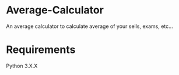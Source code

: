 # Average-Calculator
An average calculator to calculate average of your sells, exams, etc...
# Requirements
Python 3.X.X
